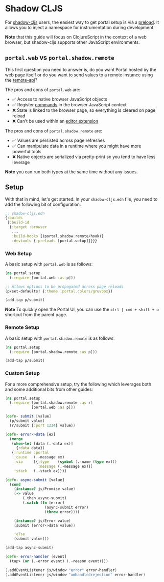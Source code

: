 # Shadow CLJS

For [shadow-cljs](https://github.com/thheller/shadow-cljs) users, the easiest
way to get portal setup is via a
[preload](https://shadow-cljs.github.io/docs/UsersGuide.html#_preloads). It
allows you to inject a namespace for instrumentation during development.

**Note** that this guide will focus on ClojureScript in the context of a web
browser, but shadow-cljs supports other JavaScript environments.

## `portal.web` vs `portal.shadow.remote`

This first question you need to answer is, do you want Portal hosted by the web
page itself or do you want to send values to a remote instance using the
[remote-api](/doc/remote-api.md)?

The pros and cons of `portal.web` are:

- ✅ Access to native browser JavaScript objects
- ✅ Register [commands](/doc/ui/commands.md) in the browser JavaScript context
- ❌ State is linked to the browser page, so everything is cleared on page reload
- ❌ Can't be used within an [editor extension](/doc/editors/)

The pros and cons of `portal.shadow.remote` are:

- ✅ Values are persisted across page refreshes
- ✅ Can manipulate data in a runtime where you might have more powerful tools
- ❌ Native objects are serialized via pretty-print so you tend to have less
     leverage


**Note** you can run both types at the same time without any issues.

## Setup

With that in mind, let's get started. In your `shadow-cljs.edn` file, you need
to add the following bit of configuration:

```clojure
;; shadow-cljs.edn
{:builds
 {:build-id
  {:target :browser
   ...
   :build-hooks [(portal.shadow.remote/hook)]
   :devtools {:preloads [portal.setup]}}}}
```

### Web Setup

A basic setup with `portal.web` is as follows:

```clojure
(ns portal.setup
  (:require [portal.web :as p]))

;; Allows options to be propagated across page reloads
(p/set-defaults! {:theme :portal.colors/gruvbox})

(add-tap p/submit)
```

**Note** To quickly open the Portal UI, you can use the `ctrl | cmd + shift + o`
shortcut from the parent page.

### Remote Setup

A basic setup with `portal.shadow.remote` is as follows:

```clojure
(ns portal.setup
  (:require [portal.shadow.remote :as p]))

(add-tap p/submit)
```

### Custom Setup

For a more comprehensive setup, try the following which leverages both and some
additional bits from other guides:

```clojure
(ns portal.setup
  (:require [portal.shadow.remote :as r]
            [portal.web :as p]))

(defn- submit [value]
  (p/submit value)
  (r/submit {:port 1234} value))

(defn- error->data [ex]
  (merge
   (when-let [data (.-data ex)]
     {:data data})
   {:runtime :portal
    :cause   (.-message ex)
    :via     [{:type    (symbol (.-name (type ex)))
               :message (.-message ex)}]
    :stack   (.-stack ex)}))

(defn- async-submit [value]
  (cond
    (instance? js/Promise value)
    (-> value
        (.then async-submit)
        (.catch (fn [error]
                  (async-submit error)
                  (throw error))))

    (instance? js/Error value)
    (submit (error->data value))

    :else
    (submit value)))

(add-tap async-submit)

(defn- error-handler [event]
  (tap> (or (.-error event) (.-reason event))))

(.addEventListener js/window "error" error-handler)
(.addEventListener js/window "unhandledrejection" error-handler)
```
